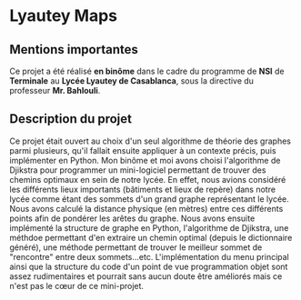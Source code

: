# Lyautey Maps

## Mentions importantes

Ce projet a été réalisé **en binôme** dans le cadre du programme de **NSI** de **Terminale** au **Lycée Lyautey de Casablanca**, sous la directive du professeur **Mr. Bahlouli**.

## Description du projet

Ce projet était ouvert au choix d'un seul algorithme de théorie des graphes parmi plusieurs, qu'il fallait ensuite appliquer à un contexte précis, puis implémenter en Python. Mon binôme et moi avons choisi l'algorithme de Djikstra pour programmer un mini-logiciel permettant de trouver des chemins optimaux en sein de notre lycée. En effet, nous avions considéré les différents lieux importants (bâtiments et lieux de repère) dans notre lycée comme étant des sommets d'un grand graphe représentant le lycée. Nous avons calculé la distance physique (en mètres) entre ces différents points afin de pondérer les arêtes du graphe. Nous avons ensuite implémenté la structure de graphe en Python, l'algorithme de Djikstra, une méthdoe permettant d'en extraire un chemin optimal (depuis le dictionnaire généré), une méthode permettant de trouver le meilleur sommet de "rencontre" entre deux sommets...etc. L'implémentation du menu principal ainsi que la structure du code d'un point de vue programmation objet sont assez rudimentaires et pourrait sans aucun doute être améliorés mais ce n'est pas le cœur de ce mini-projet.

